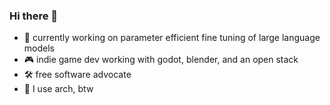 ### Hi there 👋

- :hammer: currently working on parameter efficient fine tuning of large language models
- :video_game: indie game dev working with godot, blender, and an open stack
- :hammer_and_wrench: free software advocate
- :penguin: I use arch, btw
<!--
**superimpp/superimpp** is a ✨ _special_ ✨ repository because its `README.md` (this file) appears on your GitHub profile.

Here are some ideas to get you started:

- 🔭 I’m currently working on ...
- 🌱 I’m currently learning ...
- 👯 I’m looking to collaborate on ...
- 🤔 I’m looking for help with ...
- 💬 Ask me about ...
- 📫 How to reach me: ...
- 😄 Pronouns: ...
- ⚡ Fun fact: ...
-->
